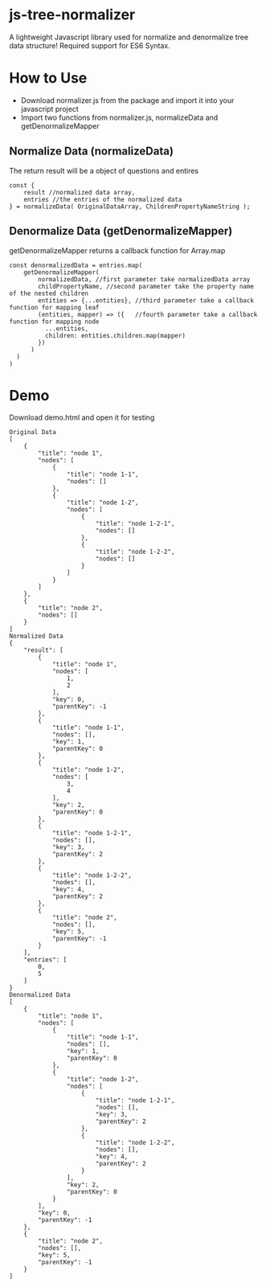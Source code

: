 # js-tree-normalizer
A lightweight Javascript library used for normalize and denormalize tree data structure! Required support for ES6 Syntax.


# How to Use
* Download normalizer.js from the package and import it into your javascript project
* Import two functions from normalizer.js, normalizeData and getDenormalizeMapper

## Normalize Data (normalizeData)
The return result will be a object of questions and entires
```
const {
    result //normalized data array,
    entries //the entries of the normalized data
} = normalizeData( OriginalDataArray, ChildrenPropertyNameString );
```

## Denormalize Data (getDenormalizeMapper)
getDenormalizeMapper returns a callback function for Array.map
```
const denormalizedData = entries.map(
    getDenormalizeMapper(
        normalizedData, //first parameter take normalizedData array
        childPropertyName, //second parameter take the property name of the nested children
        entities => {...entities}, //third parameter take a callback function for mapping leaf
        (entities, mapper) => ({   //fourth parameter take a callback function for mapping node
          ...entities,
          children: entities.children.map(mapper)
        })
      )
  )
)
```
# Demo 
Download demo.html and open it for testing

```
Original Data
[
    {
        "title": "node 1",
        "nodes": [
            {
                "title": "node 1-1",
                "nodes": []
            },
            {
                "title": "node 1-2",
                "nodes": [
                    {
                        "title": "node 1-2-1",
                        "nodes": []
                    },
                    {
                        "title": "node 1-2-2",
                        "nodes": []
                    }
                ]
            }
        ]
    },
    {
        "title": "node 2",
        "nodes": []
    }
]
Normalized Data
{
    "result": [
        {
            "title": "node 1",
            "nodes": [
                1,
                2
            ],
            "key": 0,
            "parentKey": -1
        },
        {
            "title": "node 1-1",
            "nodes": [],
            "key": 1,
            "parentKey": 0
        },
        {
            "title": "node 1-2",
            "nodes": [
                3,
                4
            ],
            "key": 2,
            "parentKey": 0
        },
        {
            "title": "node 1-2-1",
            "nodes": [],
            "key": 3,
            "parentKey": 2
        },
        {
            "title": "node 1-2-2",
            "nodes": [],
            "key": 4,
            "parentKey": 2
        },
        {
            "title": "node 2",
            "nodes": [],
            "key": 5,
            "parentKey": -1
        }
    ],
    "entries": [
        0,
        5
    ]
}
Denormalized Data
[
    {
        "title": "node 1",
        "nodes": [
            {
                "title": "node 1-1",
                "nodes": [],
                "key": 1,
                "parentKey": 0
            },
            {
                "title": "node 1-2",
                "nodes": [
                    {
                        "title": "node 1-2-1",
                        "nodes": [],
                        "key": 3,
                        "parentKey": 2
                    },
                    {
                        "title": "node 1-2-2",
                        "nodes": [],
                        "key": 4,
                        "parentKey": 2
                    }
                ],
                "key": 2,
                "parentKey": 0
            }
        ],
        "key": 0,
        "parentKey": -1
    },
    {
        "title": "node 2",
        "nodes": [],
        "key": 5,
        "parentKey": -1
    }
]

```
